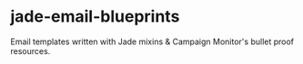 # jade-email-blueprints
Email templates written with Jade mixins &amp; Campaign Monitor's bullet proof resources.
